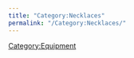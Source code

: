 ```yaml
---
title: "Category:Necklaces"
permalink: "/Category:Necklaces/"
---
```


[Category:Equipment](Category:Equipment "wikilink")